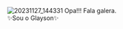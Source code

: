 ![20231127_144331](https://github.com/GlaysonSSantana/GlaysonSSantana/assets/67384588/42cdbe79-77aa-4eee-b9ad-a5c82feb2243)
Opa!!! Fala galera.
<br>
✨Sou o Glayson✨

<!--
**GlaysonSSantana/GlaysonSSantana** is a ✨ _special_ ✨ repository because its `README.md` (this file) appears on your GitHub profile.

Here are some ideas to get you started:

- 🔭 I’m currently working on ...
- 🌱 I’m currently learning ...
- 👯 I’m looking to collaborate on ...
- 🤔 I’m looking for help with ...
- 💬 Ask me about ...
- 📫 How to reach me: ...
- 😄 Pronouns: ...
- ⚡ Fun fact: ...
-->
